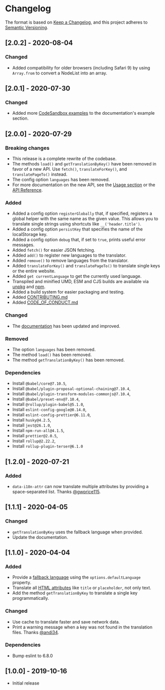 # Changelog

The format is based on [Keep a Changelog](https://keepachangelog.com/en/1.0.0/),
and this project adheres to [Semantic Versioning](https://semver.org/spec/v2.0.0.html).

## [2.0.2] - 2020-08-04

### Changed

- Added compatibility for older browsers (including Safari 9) by using `Array.from` to convert a NodeList into an array.

## [2.0.1] - 2020-07-30

### Changed

- Added more [CodeSandbox examples](<(https://github.com/andreasremdt/simple-translator#examples)>) to the documentation's example section.

## [2.0.0] - 2020-07-29

### Breaking changes

- This release is a complete rewrite of the codebase.
- The methods `load()` and `getTranslationByKey()` have been removed in favor of a new API. Use `fetch()`, `translateForKey()`, and `translatePageTo()` instead.
- The config option `languages` has been removed.
- For more documentation on the new API, see the [Usage section](https://github.com/andreasremdt/simple-translator#usage) or the [API Reference](https://github.com/andreasremdt/simple-translator#api-reference).

### Added

- Added a config option `registerGlobally` that, if specified, registers a global helper with the same name as the given value. This allows you to translate single strings using shortcuts like `__('header.title')`.
- Added a config option `persistKey` that specifies the name of the localStorage key.
- Added a config option `debug` that, if set to `true`, prints useful error messages.
- Added `fetch()` for easier JSON fetching.
- Added `add()` to register new languages to the translator.
- Added `remove()` to remove languages from the translator.
- Added `translateForKey()` and `translatePageTo()` to translate single keys or the entire website.
- Added `get currentLanguage` to get the currently used language.
- Transpiled and minified UMD, ESM and CJS builds are available via [unpkg](https://unpkg.com/@andreasremdt/simple-translator@latest/dist/umd/translator.min.js) and [npm](https://www.npmjs.com/package/@andreasremdt/simple-translator).
- Added a build system for easier packaging and testing.
- Added [CONTRIBUTING.md](https://github.com/andreasremdt/simple-translator/CONTRIBUTING.md)
- Added [CODE_OF_CONDUCT.md](https://github.com/andreasremdt/simple-translator/CODE_OF_CONDUCT.md)

### Changed

- The [documentation](https://github.com/andreasremdt/simple-translator/#readme) has been updated and improved.

### Removed

- The option `languages` has been removed.
- The method `load()` has been removed.
- The method `getTranslationByKey()` has been removed.

### Dependencies

- Install `@babel/core@7.10.5`,
- Install `@babel/plugin-proposal-optional-chaining@7.10.4`,
- Install `@babel/plugin-transform-modules-commonjs@7.10.4`,
- Install `@babel/preset-env@7.10.4`,
- Install `@rollup/plugin-babel@5.1.0`,
- Install `eslint-config-google@0.14.0`,
- Install `eslint-config-prettier@6.11.0`,
- Install `husky@4.2.5`,
- Install `jest@26.1.0`,
- Install `npm-run-all@4.1.5`,
- Install `prettier@2.0.5`,
- Install `rollup@2.22.2`,
- Install `rollup-plugin-terser@6.1.0`

## [1.2.0] - 2020-07-21

### Added

- `data-i18n-attr` can now translate multiple attributes by providing a space-separated list. Thanks [@gwprice115](https://github.com/gwprice115).

## [1.1.1] - 2020-04-05

### Changed

- `getTranslationByKey` uses the fallback language when provided.
- Update the documentation.

## [1.1.0] - 2020-04-04

### Added

- Provide a [fallback language](https://github.com/andreasremdt/simple-translator/issues/1) using the `options.defaultLanguage` property.
- Translate all [HTML attributes](https://github.com/andreasremdt/simple-translator/issues/4) like `title` or `placeholder`, not only text.
- Add the method `getTranslationByKey` to translate a single key programmatically.

### Changed

- Use cache to translate faster and save network data.
- Print a warning message when a key was not found in the translation files. Thanks [@andi34](https://github.com/andi34).

### Dependencies

- Bump eslint to 6.8.0

## [1.0.0] - 2019-10-16

- Initial release
